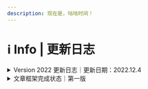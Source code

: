 ```yaml
---
description: 现在是，咕咕时间！
---
```


# ℹ Info | 更新日志

<details>

<summary>Version 2022 更新日志｜更新日期：2022.12.4</summary>

#### Version 2022 Update 12 · 2022.12.4

* 修改1.1、1.3.1小节相关内容
* 编写1.3.4小节相关内容

#### Version 2022 Update 11 · 2022.12.3

* 1.2.2小节内容微调
* 编写1.3.1小节相关内容

#### Version 2022 Update 10 · 2022.11.24

* 编写1.2-Ex小节相关内容
* 初步准备1.3节相关内容

#### Version 2022 Update 9 · 2022.11.23

* 编写1.2.2小节相关内容

#### Version 2022 Update 8 · 2022.11.21

* 文章篇幅简化准备
* 初步准备1.2.1、1.2.2小节相关内容
* 文章框架微调

#### Version 2022 Update 7 · 2022.11.20

* 增加“参考文献“相关内容
* 更新1.2节相关内容
* 细化文章目录框架

#### Version 2022 Update 6 · 2022.11.6

* 重写1.1节相关内容
* 增加“免root玩机“相关框架
* 增加鸣谢相关内容
* 更新教程整体目录结构

#### Version 2022 Update 5 · 2022.11.5

* 迁移教程至GitBook
* 拆分整篇文章为更小的章节，更改文章结构为目录式
* 更换版本命名规则，从Version 2开始，不再沿用x.x的大小版本号，改为年份+文章迭代次数，同一天内的修改均看作一次迭代

#### Version 1.3 · 2022.10.15

* 新增各厂商Bootloader解锁表格相关内容

#### Version 1.2 · 2022.10.4

* 新增各厂商Bootloader解锁表格相关内容
* 新增运营商相关内容

#### Version 1.1 · 2022.7.20

* 新增Overture、Chapter 1相关内容

#### Version 1.0 · 2022.7.16

* 教程第一版框架定型
* 新增Overture相关内容

</details>

<details>

<summary>文章框架完成状态｜第一版</summary>

* Chapter 1 - Bootloader
  * [x] 1.1 Bootloader简介
  * [x] 1.2 解锁资格查询
  * [x] 1.2-Ex 简易验机思路
  * [ ] 1.3 解锁方式介绍
  * [ ] 1.3-Ex 回锁教程
  * [ ] 1.4 不能解锁的情况下体验部分玩机软件

<!---->

* Chapter 2 - 刷入Magisk
  *

<!---->

* Chapter 3 - Magisk上手
  *

<!---->

* Chapter 4 - 免解锁玩机
  *

<!---->

* Chapter 5 - 问题排查
  *

<!---->

* Chapter 6 - 第三方ROM
  *

<!---->

* Chapter 7 - 选购新手机

</details>

